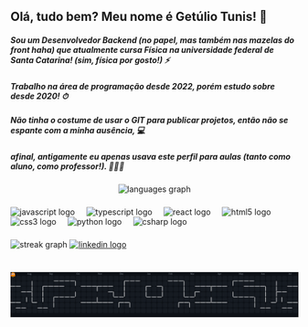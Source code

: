 
 ##  Olá, tudo bem? Meu nome é Getúlio Tunis! 👋
 ##### Sou um Desenvolvedor Backend (no papel, mas também nas mazelas do front haha) que atualmente cursa Física na universidade federal de Santa  Catarina! (sim, física por gosto!) ⚡
 ##### Trabalho na área de programação desde 2022, porém estudo sobre desde 2020! ⏱
 ##### Não tinha o costume de usar o GIT para publicar projetos, então não se espante com a minha ausência, 💻
 ##### afinal, antigamente eu apenas usava este perfil para aulas (tanto como aluno, como professor!). 🧑🏿‍🏫


<div align="center">
 <img src="https://github-readme-stats.vercel.app/api/top-langs?username=getulin&locale=en&hide_title=false&layout=compact&card_width=320&langs_count=5&theme=dark&hide_border=false" height="150" alt="languages graph"  />
</div>

###

<div align="left">
  <img src="https://cdn.jsdelivr.net/gh/devicons/devicon/icons/javascript/javascript-original.svg" height="30" alt="javascript logo"  />
  <img width="12" />
  <img src="https://cdn.jsdelivr.net/gh/devicons/devicon/icons/typescript/typescript-original.svg" height="30" alt="typescript logo"  />
  <img width="12" />
  <img src="https://cdn.jsdelivr.net/gh/devicons/devicon/icons/react/react-original.svg" height="30" alt="react logo"  />
  <img width="12" />
  <img src="https://cdn.jsdelivr.net/gh/devicons/devicon/icons/html5/html5-original.svg" height="30" alt="html5 logo"  />
  <img width="12" />
  <img src="https://cdn.jsdelivr.net/gh/devicons/devicon/icons/css3/css3-original.svg" height="30" alt="css3 logo"  />
  <img width="12" />
  <img src="https://cdn.jsdelivr.net/gh/devicons/devicon/icons/python/python-original.svg" height="30" alt="python logo"  />
  <img width="12" />
  <img src="https://cdn.jsdelivr.net/gh/devicons/devicon/icons/csharp/csharp-original.svg" height="30" alt="csharp logo"  />
</div>

###

</div>

###
<div align="left">
   <img src="https://streak-stats.demolab.com?user=getulin&locale=en&mode=daily&theme=dark&hide_border=false&border_radius=5&order=3" height="220" alt="streak graph"  />
  <a href="https://www.linkedin.com/in/getulio-tunis/" target="_blank">
    <img src="https://img.shields.io/badge/LinkedIn-0077B5?style=for-the-badge&logo=linkedin&logoColor=white" height="35" alt="linkedin logo" /
</div>

  </a>
</div>

###

<br clear="both">

<img src="https://raw.githubusercontent.com/getulin/getulin/output/pacman-contribution-graph-dark.svg" alt="Pacman" />

###
